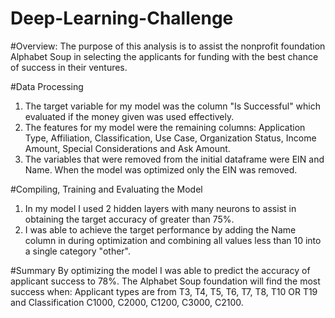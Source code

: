 # Deep-Learning-Challenge

#Overview:
The purpose of this analysis is to assist the nonprofit foundation Alphabet Soup in selecting the applicants for funding with the best chance of success in their ventures.

#Data Processing
1. The target variable for my model was the column "Is Successful" which evaluated if the money given was used effectively.
2. The features for my model were the remaining columns: Application Type, Affiliation, Classification, Use Case, Organization Status, Income Amount, Special Considerations and Ask Amount.
3. The variables that were removed from the initial dataframe were EIN and Name. When the model was optimized only the EIN was removed.

#Compiling, Training and Evaluating the Model
1. In my model I used 2 hidden layers with many neurons to assist in obtaining the target accuracy of greater than 75%.
2. I was able to achieve the target performance by adding the Name column in during optimization and combining all values less than 10 into a single category "other".

#Summary
By optimizing the model I was able to predict the accuracy of applicant success to 78%. The Alphabet Soup foundation will find the most success when:
  Applicant types are from T3, T4, T5, T6, T7, T8, T10 OR T19 and Classification C1000, C2000, C1200, C3000, C2100.
